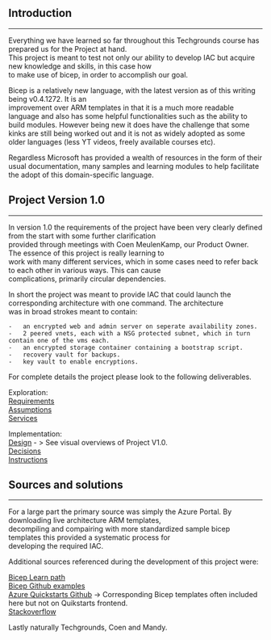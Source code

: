 ## Introduction 
----

Everything we have learned so far throughout this Techgrounds course has prepared us for the Project at hand.  
This project is meant to test not only our ability to develop IAC but acquire new knowledge and skills, in this case how  
to make use of bicep, in order to accomplish our goal.  
  
Bicep is a relatively new language, with the latest version as of this writing being v0.4.1272. It is an  
improvement over ARM templates in that it is a much more readable language and also has some helpful functionalities
such as the ability to build modules. However being new it does have the challenge that some kinks are still being 
worked out and it is not as widely adopted as some older languages (less YT videos, freely available courses etc).

Regardless Microsoft has provided a wealth of resources in the form of their usual documentation, many samples and
learning modules to help facilitate the adopt of this domain-specific language.

## Project Version 1.0
----
In version 1.0 the requirements of the project have been very clearly defined from the start with some further clarification  
provided through meetings with Coen MeulenKamp, our Product Owner. The essence of this project is really learning to  
work with many different services, which in some cases need to refer back to each other in various ways. This can cause  
complications, primarily circular dependencies.  

In short the project was meant to provide IAC that could launch the corresponding architecture with one command. The architecture  
was in broad strokes meant to contain:

    -   an encrypted web and admin server on seperate availability zones.
    -   2 peered vnets, each with a NSG protected subnet, which in turn contain one of the vms each.
    -   an encrypted storage container containing a bootstrap script.
    -   recovery vault for backups.
    -   key vault to enable encryptions.

For complete details the project please look to the following deliverables.  

Exploration:  
 [Requirements](./Documentation/Exploration/01_Requirements.md)  
 [Assumptions](./Documentation/Exploration/02_Assumptions.md)  
 [Services](./Documentation/Exploration/03_Services.md)  
  
Implementation:  
[Design](./Documentation/Implementation/Design.md)  - > See visual overviews of Project V1.0.  
[Decisions](./Documentation/Implementation/Decisions.md)  
[Instructions](./Documentation/Implementation/Instructions.md)  
  
## Sources and solutions
----
For a large part the primary source was simply the Azure Portal. By downloading live architecture ARM templates,  
decompiling and compairing with more standardized sample bicep templates this provided a systematic process for  
developing the required IAC.

Additional sources referenced during the development of this project were:  

[Bicep Learn path](https://docs.microsoft.com/en-us/azure/azure-resource-manager/bicep/learn-bicep)  
[Bicep Github examples](https://github.com/Azure/bicep/tree/main/docs/examples)  
[Azure Quickstarts Github](https://github.com/Azure/azure-quickstart-templates/tree/master/quickstarts) -> Corresponding Bicep templates often included here but not on Quikstarts frontend.  
[Stackoverflow](https://stackoverflow.com/)

Lastly naturally Techgrounds, Coen and Mandy.